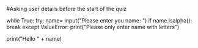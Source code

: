 #Asking user details before the start of the quiz

while True:
    try:
        name= input("Please enter you name: ")
        if name.isalpha():
            break
    except ValueError:
        print("Please only enter name with letters")

print("Hello " + name) 
